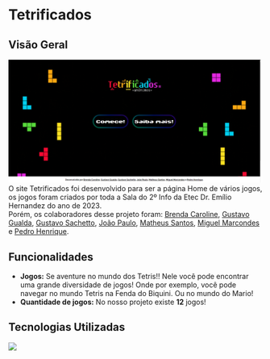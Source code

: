 # Tetrificados
## Visão Geral

<img src="view/img/fotoProjeto.png" style="margin:0 auto;">
O site Tetrificados foi desenvolvido para ser a página Home de vários jogos, os jogos foram criados por toda a Sala do 2º Info da Etec Dr. Emílio Hernandez do ano de 2023. </br>
Porém, os colaboradores desse projeto foram: <a href="https://github.com/dartres" target="_blank">Brenda Caroline</a>,
            <a href="https://github.com/iCrowleySHR" target="_blank">Gustavo Gualda</a>, 
            <a href="https://github.com/GustavoSachetto" target="_blank">Gustavo Sachetto</a>, 
            <a href="https://github.com/jubileuwu" target="_blank">João Paulo</a>, 
            <a href="https://github.com/matheussantosrodrigues" target="_blank">Matheus Santos</a>,
            <a href="https://github.com/Miguelzzzz" target="_blank">Miguel Marcondes</a> e 
            <a href="https://github.com/phpparker" target="_blank">Pedro Henrique</a>.

## Funcionalidades

- **Jogos:** Se aventure no mundo dos Tetris!! Nele você pode encontrar uma grande diversidade de jogos! Onde por exemplo, você pode navegar no mundo Tetris na Fenda do Biquini. Ou no mundo do Mario!
- **Quantidade de jogos:** No nosso projeto existe **12** jogos!

## Tecnologias Utilizadas
<img src="https://skillicons.dev/icons?i=html,css,js,php">

